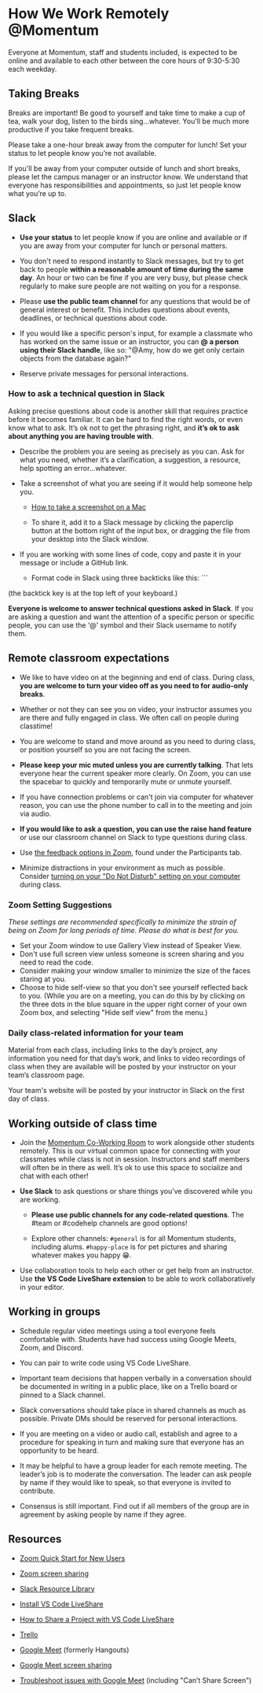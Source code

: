# How We Work Remotely @Momentum

Everyone at Momentum, staff and students included, is expected to be online and available to each other between the core hours of 9:30-5:30 each weekday.

## Taking Breaks

Breaks are important! Be good to yourself and take time to make a cup of tea, walk your dog, listen to the birds sing...whatever. You'll be much more productive if you take frequent breaks.

Please take a one-hour break away from the computer for lunch! Set your status to let people know you’re not available.

If you'll be away from your computer outside of lunch and short breaks, please let the campus manager or an instructor know. We understand that everyone has responsibilities and appointments, so just let people know what you’re up to.

## Slack

* **Use your status** to let people know if you are online and available or if you are away from your computer for lunch or personal matters.

* You don't need to respond instantly to Slack messages, but try to get back to people **within a reasonable amount of time during the same day**. An hour or two can be fine if you are very busy, but please check regularly to make sure people are not waiting on you for a response.

* Please **use the public team channel** for any questions that would be of general interest or benefit. This includes questions about events, deadlines, or technical questions about code.

* If you would like a specific person's input, for example a classmate who has worked on the same issue or an instructor, you can **@ a person using their Slack handle**, like so: "@Amy, how do we get only certain objects from the database again?"

* Reserve private messages for personal interactions.

### How to ask a technical question in Slack

Asking precise questions about code is another skill that requires practice before it becomes familiar. It can be hard to find the right words, or even know what to ask. It’s ok not to get the phrasing right, and **it’s ok to ask about anything you are having trouble with**.

* Describe the problem you are seeing as precisely as you can. Ask for what you need, whether it’s a clarification, a suggestion, a resource, help spotting an error...whatever.

* Take a screenshot of what you are seeing if it would help someone help you.

    * [How to take a screenshot on a Mac](https://support.apple.com/en-us/HT201361)

    * To share it, add it to a Slack message by clicking the paperclip button at the bottom right of the input box, or dragging the file from your desktop into the Slack window.

* If you are working with some lines of code, copy and paste it in your message or include a GitHub link.

    * Format code in Slack using three backticks like this: ```

(the backtick key is at the top left of your keyboard.)

**Everyone is welcome to answer technical questions asked in Slack**. If you are asking a question and want the attention of a specific person or specific people, you can use the ‘@’ symbol and their Slack username to notify them.

## Remote classroom expectations

* We like to have video on at the beginning and end of class. During class, **you are welcome to turn your video off as you need to for audio-only breaks**.

* Whether or not they can see you on video, your instructor assumes you are there and fully engaged in class. We often call on people during classtime!

* You are welcome to stand and move around as you need to during class, or position yourself so you are not facing the screen.

* **Please keep your mic muted unless you are currently talking**. That lets everyone hear the current speaker more clearly. On Zoom, you can use the spacebar to quickly and temporarily mute or unmute yourself.

* If you have connection problems or can't join via computer for whatever reason, you can use the phone number to call in to the meeting and join via audio.

* **If you would like to ask a question, you can use the raise hand feature** or use our classroom channel on Slack to type questions during class.

* Use [the feedback options in Zoom](https://support.zoom.us/hc/en-us/articles/115001286183-Nonverbal-Feedback-During-Meetings#h_50523139-7bac-403b-9c59-1755ada65ad9), found under the Participants tab.

* Minimize distractions in your environment as much as possible. Consider [turning on your  "Do Not Disturb" setting on your computer](https://support.apple.com/guide/mac-help/use-do-not-disturb-mchl999b7c1a/mac) during class.

### Zoom Setting Suggestions

_These settings are recommended specifically to minimize the strain of being on Zoom for long periods of time. Please do what is best for you._

- Set your Zoom window to use Gallery View instead of Speaker View.
- Don't use full screen view unless someone is screen sharing and you need to read the code.
- Consider making your window smaller to minimize the size of the faces staring at you.
- Choose to hide self-view so that you don't see yourself reflected back to you. (While you are on a meeting, you can do this by by clicking on the three dots in the blue square in the upper right corner of your own Zoom box, and selecting "Hide self view" from the menu.)

### Daily class-related information for your team

Material from each class, including links to the day’s project, any information you need for that day’s work, and links to video recordings of class when they are available will be posted by your instructor on your team’s classroom page.

Your team's website will be posted by your instructor in Slack on the first day of class.

## Working outside of class time

* Join the [Momentum Co-Working Room](https://zoom.us/j/705824048) to work alongside other students remotely. This is our virtual common space for connecting with your classmates while class is not in session. Instructors and staff members will often be in there as well. It’s ok to use this space to socialize and chat with each other!

* **Use Slack** to ask questions or share things you’ve discovered while you are working.

    * **Please use public channels for any code-related questions**. The #team or #codehelp channels are good options!

    * Explore other channels: `#general` is for all Momentum students, including alums. `#happy-place` is for pet pictures and sharing whatever makes you happy 😁.

* Use collaboration tools to help each other or get help from an instructor. Use **the VS Code LiveShare extension** to be able to work collaboratively in your editor.

## Working in groups

* Schedule regular video meetings using a tool everyone feels comfortable with. Students have had success using Google Meets, Zoom, and Discord.

* You can pair to write code using VS Code LiveShare.

* Important team decisions that happen verbally in a conversation should be documented in writing in a public place, like on a Trello board or pinned to a Slack channel.

* Slack conversations should take place in shared channels as much as possible. Private DMs should be reserved for personal interactions.

* If you are meeting on a video or audio call, establish and agree to a procedure for speaking in turn and making sure that everyone has an opportunity to be heard.

* It may be helpful to have a group leader for each remote meeting. The leader’s job is to moderate the conversation. The leader can ask people by name if they would like to speak, so that everyone is invited to contribute.

* Consensus is still important. Find out if all members of the group are in agreement by asking people by name if they agree.

## Resources

* [Zoom Quick Start for New Users](https://support.zoom.us/hc/en-us/articles/360034967471-Quick-start-guide-for-new-users)

* [Zoom screen sharing](https://support.zoom.us/hc/en-us/articles/201362153-Sharing-your-screen)

* [Slack Resource Library](https://slack.com/resources)

* [Install VS Code LiveShare](https://docs.microsoft.com/en-us/visualstudio/liveshare/use/vscode#installation)

* [How to Share a Project with VS Code LiveShare](https://docs.microsoft.com/en-us/visualstudio/liveshare/use/vscode#share-a-project)

* [Trello](https://trello.com/)

* [Google Meet](https://meet.google.com/) (formerly Hangouts)

* [Google Meet screen sharing](https://support.google.com/meet/answer/9308856?co=GENIE.Platform%3DDesktop&hl=en)

* [Troubleshoot issues with Google Meet](https://support.google.com/a/users/answer/7380413) (including "Can’t Share Screen")
